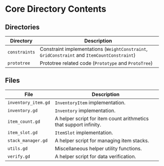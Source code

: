 # Core Directory Contents

## Directories

| Directory     | Description |
| ------------- | ----------- |
| `constraints` | Constraint implementations (`WeightConstraint`, `GridConstraint` and `ItemCountConstraint`) |
| `prototree`   | Prototree related code (`Prototype` and `ProtoTree`) |

## Files

| File                | Description |
| ------------------- | ----------- |
| `inventory_item.gd` | `InventoryItem` implementation. |
| `inventory.gd`      | `Inventory` implementation. |
| `item_count.gd`     | A helper script for item count arithmetics that support infinity. |
| `item_slot.gd`      | `ItemSlot` implementation. |
| `stack_manager.gd`  | A helper script for managing item stacks. |
| `utils.gd`          | Miscellaneous helper utility functions. |
| `verify.gd`         | A helper script for data verification. |
